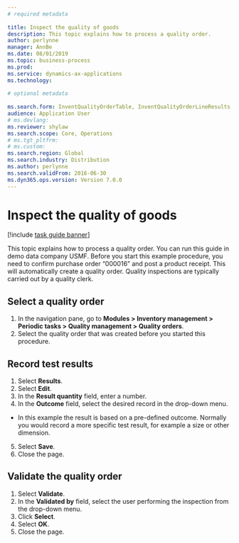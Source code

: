 ```yaml
--- 
# required metadata 
 
title: Inspect the quality of goods
description: This topic explains how to process a quality order. 
author: perlynne
manager: AnnBe 
ms.date: 08/01/2019
ms.topic: business-process 
ms.prod:  
ms.service: dynamics-ax-applications 
ms.technology:  
 
# optional metadata 
 
ms.search.form: InventQualityOrderTable, InventQualityOrderLineResults, HcmWorkerLookUp   
audience: Application User 
# ms.devlang:  
ms.reviewer: shylaw
ms.search.scope: Core, Operations 
# ms.tgt_pltfrm:  
# ms.custom:  
ms.search.region: Global
ms.search.industry: Distribution
ms.author: perlynne
ms.search.validFrom: 2016-06-30 
ms.dyn365.ops.version: Version 7.0.0 
---
```

# Inspect the quality of goods

[!include [task guide banner](../../includes/task-guide-banner.md)]

This topic explains how to process a quality order. You can run this guide in demo data company USMF. Before you start this example procedure, you need to confirm purchase order “000016” and post a product receipt. This will automatically create a quality order. Quality inspections are typically carried out by a quality clerk.


## Select a quality order
1. In the navigation pane, go to **Modules > Inventory management > Periodic tasks > Quality management > Quality orders**.
2. Select the quality order that was created before you started this procedure.  

## Record test results
1. Select **Results**.
2. Select **Edit**.
3. In the **Result quantity** field, enter a number.
4. In the **Outcome** field, select the desired record in the drop-down menu.  
- In this example the result is based on a pre-defined outcome. Normally you would record a more specific test result, for example a size or other dimension.  
5. Select **Save**.
6. Close the page.

## Validate the quality order
1. Select **Validate**.
2. In the **Validated by** field, select the user performing the inspection from the drop-down menu.  
3. Click **Select**.
4. Select **OK**.
5. Close the page.

